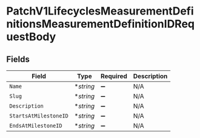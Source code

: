 # PatchV1LifecyclesMeasurementDefinitionsMeasurementDefinitionIDRequestBody


## Fields

| Field                 | Type                  | Required              | Description           |
| --------------------- | --------------------- | --------------------- | --------------------- |
| `Name`                | **string*             | :heavy_minus_sign:    | N/A                   |
| `Slug`                | **string*             | :heavy_minus_sign:    | N/A                   |
| `Description`         | **string*             | :heavy_minus_sign:    | N/A                   |
| `StartsAtMilestoneID` | **string*             | :heavy_minus_sign:    | N/A                   |
| `EndsAtMilestoneID`   | **string*             | :heavy_minus_sign:    | N/A                   |